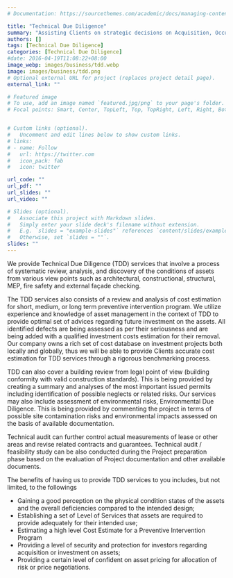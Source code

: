 ```yaml
---
# Documentation: https://sourcethemes.com/academic/docs/managing-content/

title: "Technical Due Diligence"
summary: "Assisting Clients on strategic decisions on Acquisition, Occupation, Disposal, and Development of Properties through Due Diligence evaluation process"
authors: []
tags: [Technical Due Diligence]
categories: [Technical Due Diligence]
#date: 2016-04-19T11:08:22+08:00
image_webp: images/business/tdd.webp
image: images/business/tdd.png
# Optional external URL for project (replaces project detail page).
external_link: ""

# Featured image
# To use, add an image named `featured.jpg/png` to your page's folder.
# Focal points: Smart, Center, TopLeft, Top, TopRight, Left, Right, BottomLeft, Bottom, BottomRight.


# Custom links (optional).
#   Uncomment and edit lines below to show custom links.
# links:
# - name: Follow
#   url: https://twitter.com
#   icon_pack: fab
#   icon: twitter

url_code: ""
url_pdf: ""
url_slides: ""
url_video: ""

# Slides (optional).
#   Associate this project with Markdown slides.
#   Simply enter your slide deck's filename without extension.
#   E.g. `slides = "example-slides"` references `content/slides/example-slides.md`.
#   Otherwise, set `slides = ""`.
slides: ""
---
```

We provide Technical Due Diligence (TDD) services that involve a process of systematic review, analysis, and discovery of the conditions of assets from various view points such as architectural, constructional, structural, MEP, fire safety and external façade checking.

The TDD services also consists of a review and analysis of cost estimation for short, medium, or long term preventive intervention program. We utilize experience and knowledge of asset management in the context of TDD to provide optimal set of advices regarding future investment on the assets. All identified defects are being assessed as per their seriousness and are being added with a qualified investment costs estimation for their removal. Our company owns a rich set of cost database on investment projects both locally and globally, thus we will be able to provide Clients accurate cost estimation for TDD services through a rigorous benchmarking process.

TDD can also cover a building review from legal point of view (building conformity with valid construction standards). This is being provided by creating a summary and analyses of the most important issued permits including identification of possible neglects or related risks. Our services may also include assessment of environmental risks, Environmental Due Diligence. This is being provided by commenting the project in terms of possible site contamination risks and environmental impacts assessed on the basis of available documentation.

Technical audit can further control actual measurements of lease or other areas and revise related contracts and guarantees. Technical audit / feasibility study can be also conducted during the Project preparation phase based on the evaluation of Project documentation and other available documents.

The benefits of having us to provide TDD services to you includes, but not limited, to the followings
-	Gaining a good perception on the physical condition states of the assets and the overall deficiencies compared to the intended design;
-	Establishing a set of Level of Services that assets are required to provide adequately for their intended use;
-	Estimating a high level Cost Estimate for a Preventive Intervention Program
-	Providing a level of security and protection for investors regarding acquisition or investment on assets;
-	Providing a certain level of confident on asset pricing for allocation of risk or price negotiations.

<!-- Back to [Services](/service) -->

